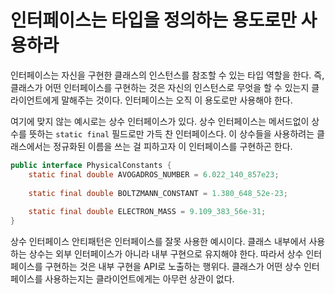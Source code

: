 # 인터페이스는 타입을 정의하는 용도로만 사용하라

인터페이스는 자신을 구현한 클래스의 인스턴스를 참조할 수 있는 타입 역할을 한다. 즉, 클래스가 어떤 인터페이스를 구현하는 것은 자신의 인스턴스로 무엇을 할 수 있는지 클라이언트에게 말해주는 것이다. 인터페이스는 오직 이 용도로만 사용해야 한다.

여기에 맞지 않는 예시로는 상수 인터페이스가 있다. 상수 인터페이스는 메서드없이 상수를 뜻하는 `static final` 필드로만 가득 찬 인터페이스다. 이 상수들을 사용하려는 클래스에서는 정규화된 이름을 쓰는 걸 피하고자 이 인터페이스를 구현하곤 한다.
``` java
public interface PhysicalConstants {
    static final double AVOGADROS_NUMBER = 6.022_140_857e23;
    
    static final double BOLTZMANN_CONSTANT = 1.380_648_52e-23;
    
    static final double ELECTRON_MASS = 9.109_383_56e-31;
}
```

상수 인터페이스 안티패턴은 인터페이스를 잘못 사용한 예시이다. 클래스 내부에서 사용하는 상수는 외부 인터페이스가 아니라 내부 구현으로 유지해야 한다. 따라서 상수 인터페이스를 구현하는 것은 내부 구현을 API로 노출하는 행위다. 클래스가 어떤 상수 인터페이스를 사용하는지는 클라이언트에게는 아무런 상관이 없다. 